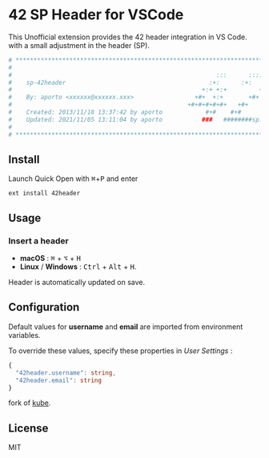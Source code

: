# 42 SP Header for VSCode

This Unofficial extension provides the 42 header integration in VS Code. with a small adjustment in the header (SP).

```bash
# **************************************************************************** #
#                                                                              #
#                                                         :::      ::::::::    #
#    sp-42header                                        :+:      :+:    :+:    #
#                                                     +:+ +:+         +:+      #
#    By: aporto <xxxxxx@xxxxxx.xxx>                 +#+  +:+       +#+         #
#                                                 +#+#+#+#+#+   +#+            #
#    Created: 2013/11/18 13:37:42 by aporto            #+#    #+#              #
#    Updated: 2021/11/05 13:11:04 by aporto           ###   ########sp.org.br  #
#                                                                              #
# **************************************************************************** #
```

## Install

Launch Quick Open with <kbd>⌘</kbd>+<kbd>P</kbd> and enter
```
ext install 42header
```

## Usage

### Insert a header
 - **macOS** : <kbd>⌘</kbd> + <kbd>⌥</kbd> + <kbd>H</kbd>
 - **Linux** / **Windows** : <kbd>Ctrl</kbd> + <kbd>Alt</kbd> + <kbd>H</kbd>.

Header is automatically updated on save.


## Configuration

Default values for **username** and **email** are imported from environment variables.

To override these values, specify these properties in *User Settings* :

```ts
{
  "42header.username": string,
  "42header.email": string
}
```

fork of [kube](https://github.com/kube/vscode-42header/).

## License

MIT
